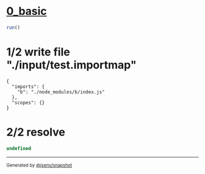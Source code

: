 # [0_basic](../../dependency_indirect.test.mjs#L25)

```js
run()
```

# 1/2 write file "./input/test.importmap"

```importmap
{
  "imports": {
    "b": "./node_modules/b/index.js"
  },
  "scopes": {}
}
```

# 2/2 resolve

```js
undefined
```

---

<sub>
  Generated by <a href="https://github.com/jsenv/core/tree/main/packages/tooling/snapshot">@jsenv/snapshot</a>
</sub>
